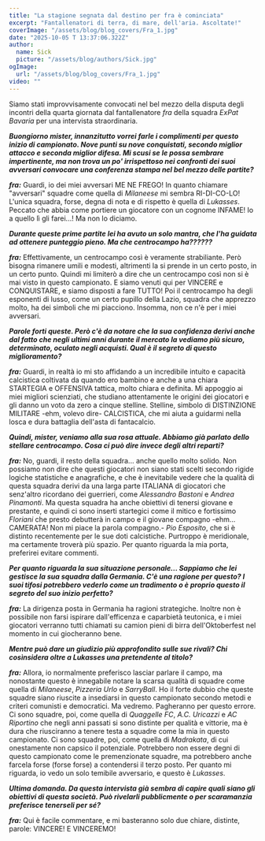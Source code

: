 ```yaml
---
title: "La stagione segnata dal destino per fra è cominciata"
excerpt: "Fantallenatori di terra, di mare, dell'aria. Ascoltate!"
coverImage: "/assets/blog/blog_covers/Fra_1.jpg"
date: "2025-10-05 T 13:37:06.322Z"
author:
  name: Sick
  picture: "/assets/blog/authors/Sick.jpg"
ogImage:
  url: "/assets/blog/blog_covers/Fra_1.jpg"
video: ""
---
```


Siamo stati improvvisamente convocati nel bel mezzo della disputa degli incontri della quarta giornata dal fantallenatore *fra* della squadra *ExPat Bavaria* per una intervista straordinaria.

***Buongiorno mister, innanzitutto vorrei farle i complimenti per questo inizio di campionato. Nove punti su nove conquistati, secondo miglior attacco e seconda miglior difesa. Mi scusi se le possa sembrare impertinente, ma non trova un po' irrispettoso nei confronti dei suoi avversari  convocare una conferenza stampa nel bel mezzo delle partite?***

***fra:*** Guardi, io dei miei avversari ME NE FREGO! In quanto chiamare "avversari" squadre come quella di *Milaneese* mi sembra RI-DI-CO-LO! L'unica squadra, forse, degna di nota e di rispetto è quella di *Lukasses*. Peccato che abbia come portiere un giocatore con un cognome INFAME! Io a quello lì gli farei...! Ma non lo diciamo.

***Durante queste prime partite lei ha avuto un solo mantra, che l'ha guidata ad ottenere punteggio pieno. Ma che centrocampo ha??????***

***fra:*** Effettivamente, un centrocampo così è veramente strabiliante. Però bisogna rimanere umili e modesti, altrimenti la si prende in un certo posto, in un certo punto. Quindi mi limiterò a dire che un centrocampo così non si è mai visto in questo campionato. E siamo venuti qui per VINCERE e CONQUISTARE, e siamo disposti a fare TUTTO! Poi il centrocampo ha degli esponenti di lusso, come un certo pupillo della Lazio, squadra che apprezzo molto, ha dei simboli che mi piacciono. Insomma, non ce n'è per i miei avversari.

***Parole forti queste. Però c'è da notare che la sua confidenza derivi anche dal fatto che negli ultimi anni durante il mercato la vediamo più sicuro, determinato, oculato negli acquisti. Qual è il segreto di questo miglioramento?***

***fra:*** Guardi, in realtà io mi sto affidando a un incredibile intuito e capacità calcistica coltivata da quando ero bambino e anche a una chiara STARTEGIA e OFFENSIVA tattica, molto chiara e definita. Mi appoggio ai miei migliori scienziati, che studiano attentamente le origini dei giocatori e gli danno un voto da zero a cinque stelline. Stelline, simbolo di DISTINZIONE MILITARE -ehm, volevo dire- CALCISTICA, che mi aiuta a guidarmi nella losca e dura battaglia dell'asta di fantacalcio.

***Quindi, mister, veniamo alla sua rosa attuale. Abbiamo già parlato dello stellare centrocampo. Cosa ci può dire invece degli altri reparti?***

***fra:*** No, guardi, il resto della squadra... anche quello molto solido. Non possiamo non dire che questi giocatori non siano stati scelti secondo rigide logiche statistiche e anagrafiche, e che è inevitabile vedere che la qualità di questa squadra derivi da una larga parte ITALIANA di giocatori che senz'altro ricordano dei guerrieri, come *Alessandro Bastoni* e *Andrea Pinamonti*. Ma questa squadra ha anche obiettivi di tenersi giovane e prestante, e quindi ci sono inserti startegici come il mitico e fortissimo *Floriani* che presto debutterà in campo e il giovane compagno -ehm... CAMERATA! Non mi piace la parola compagno.- *Pio Esposito*, che si è distinto recentemente per le sue doti calcistiche. Purtroppo è meridionale, ma certamente troverà più spazio. Per quanto riguarda la mia porta, preferirei evitare commenti.

***Per quanto riguarda la sua situazione personale... Sappiamo che lei gestisce la sua squadra dalla Germania. C'è una ragione per questo? I suoi tifosi potrebbero vederlo come un tradimento o è proprio questo il segreto del suo inizio perfetto?***

***fra:*** La dirigenza posta in Germania ha ragioni strategiche. Inoltre non è possibile non farsi ispirare dall'efficenza e caparbietà teutonica, e i miei giocatori verranno tutti chiamati su camion pieni di birra dell'Oktoberfest nel momento in cui giocheranno bene.

***Mentre può dare un giudizio più approfondito sulle sue rivali? Chi cosìnsidera oltre a *Lukasses* una pretendente al titolo?***

***fra:*** Allora, io normalmente preferisco lasciar parlare il campo, ma nonostante questo è innegabile notare la scarsa qualità di squadre come quella di *Milaneese*, *Pizzeria Urlo* e *SarryBall*. Ho il forte dubbio che queste squadre siano riuscite a insediarsi in questo campionato secondo metodi e criteri comunisti e democratici. Ma vedremo. Pagheranno per questo errore. Ci sono squadre, poi, come quella di *Quaggelle FC*, *A.C. Uricazzi* e *AC Riportino* che negli anni passati si sono distinte per qualità e vittorie, ma è dura che riusciranno a tenere testa a squadre come la mia in questo campionato. Ci sono squadre, poi, come quella di *Madrakata*, di cui onestamente non capsico il potenziale. Potrebbero non essere degni di questo campionato come le premenzionate squadre, ma potrebbero anche farcela forse (forse forse) a contendersi il terzo posto. Per quanto mi riguarda, io vedo un solo temibile avversario, e questo è *Lukasses*.

***Ultima domanda. Da questa intervista già sembra di capire quali siano gli obiettivi di questa società. Può rivelarli pubblicmente o per scaramanzia preferisce tenerseli per sé?***

***fra:*** Qui è facile commentare, e mi basteranno solo due chiare, distinte, parole: VINCERE! E VINCEREMO!
